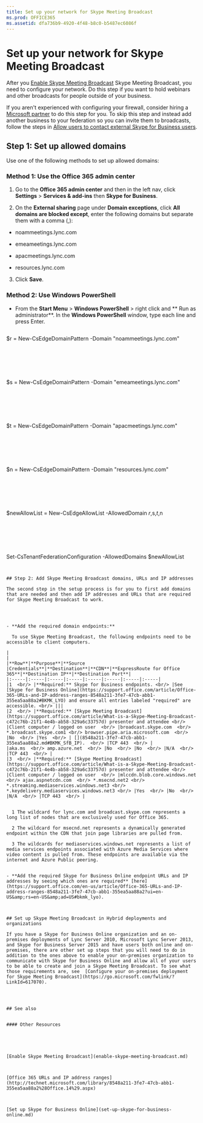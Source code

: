 ```yaml
---
title: Set up your network for Skype Meeting Broadcast
ms.prod: OFFICE365
ms.assetid: dfa736b9-4920-4f48-b8c0-b5487ec6086f
---
```



# Set up your network for Skype Meeting Broadcast

After you  [Enable Skype Meeting Broadcast](enable-skype-meeting-broadcast.md) Skype Meeting Broadcast, you need to configure your network. Do this step if you want to hold webinars and other broadcasts for people outside of your business.
  
    
    

If you aren't experienced with configuring your firewall, consider hiring a  [Microsoft partner](https://go.microsoft.com/fwlink/?linkid=391089) to do this step for you.
To skip this step and instead add another business to your federation so you can invite them to broadcasts, follow the steps in  [Allow users to contact external Skype for Business users](allow-users-to-contact-external-skype-for-business-users.md). 
  
    
    


## Step 1: Set up allowed domains

Use one of the following methods to set up allowed domains: 
  
    
    

### Method 1: Use the Office 365 admin center


1. Go to the **Office 365 admin center** and then in the left nav, click **Settings** > **Services &amp; add-ins** then **Skype for Business**.
    
  
2.  On the **External sharing** page under **Domain exceptions**, click **All domains are blocked except**, enter the following domains but separate them with a comma (,):
    
  - noammeetings.lync.com
    
  
  - emeameetings.lync.com
    
  
  - apacmeetings.lync.com
    
  
  - resources.lync.com
    
  
3. Click **Save**.
    
  

### Method 2: Use Windows PowerShell


- From the **Start Menu** > **Windows PowerShell** > right click and ** Run as administrator**. In the **Windows PowerShell** window, type each line and press Enter.
    
    
    


  ```
  
$r = New-CsEdgeDomainPattern -Domain "noammeetings.lync.com"
  ```


    
    


  ```
  $s = New-CsEdgeDomainPattern -Domain "emeameetings.lync.com"
  ```


    
    


  ```
  $t = New-CsEdgeDomainPattern -Domain "apacmeetings.lync.com"
  ```


    
    


  ```
  $n = New-CsEdgeDomainPattern -Domain "resources.lync.com"
  ```


    
    


  ```
  $newAllowList = New-CsEdgeAllowList -AllowedDomain $r,$s,$t,$n
  ```


    
    


  ```
  Set-CsTenantFederationConfiguration -AllowedDomains $newAllowList
  ```


## Step 2: Add Skype Meeting Broadcast domains, URLs and IP addresses

The second step in the setup process is for you to first add domains that are needed and then add IP addresses and URLs that are required for Skype Meeting Broadcast to work.
  
    
    

- **Add the required domain endpoints:**
    
    To use Skype Meeting Broadcast, the following endpoints need to be accessible to client computers.
    
|
|
|**Row**|**Purpose**|**Source |Credentials**|**Destination**|**CDN**|**ExpressRoute for Office 365**|**Destination IP**|**Destination Port**|
|:-----|:-----|:-----|:-----|:-----|:-----|:-----|:-----|
|1  <br/> |**Required:** Skype for Business endpoints. <br/> |See  [Skype for Business Online](https://support.office.com/article/Office-365-URLs-and-IP-address-ranges-8548a211-3fe7-47cb-abb1-355ea5aa88a2#BKMK_LYO) and ensure all entries labeled "required" are accessible. <br/> |||
|2  <br/> |**Required:** [Skype Meeting Broadcast](https://support.office.com/article/What-is-a-Skype-Meeting-Broadcast-c472c76b-21f1-4e4b-ab58-329a6c33757d) presenter and attendee <br/> |Client computer / logged on user  <br/> |broadcast.skype.com  <br/> *.broadcast.skype.com1 <br/> browser.pipe.aria.microsoft.com  <br/> |No  <br/> |Yes  <br/> | [](8548a211-3fe7-47cb-abb1-355ea5aa88a2.md#BKMK_SfB_IP).  <br/> |TCP 443  <br/> |
|aka.ms  <br/> amp.azure.net  <br/> |No  <br/> |No  <br/> |N/A  <br/> |TCP 443  <br/> |
|3  <br/> |**Required:** [Skype Meeting Broadcast](https://support.office.com/article/What-is-a-Skype-Meeting-Broadcast-c472c76b-21f1-4e4b-ab58-329a6c33757d) presenter and attendee <br/> |Client computer / logged on user  <br/> |mlccdn.blob.core.windows.net  <br/> ajax.aspnetcdn.com  <br/> *.msecnd.net2 <br/> *.streaming.mediaservices.windows.net3 <br/> *.keydelivery.mediaservices.windows.net3 <br/> |Yes  <br/> |No  <br/> |N/A  <br/> |TCP 443  <br/> |
   

    1 The wildcard for lync.com and broadcast.skype.com represents a long list of nodes that are exclusively used for Office 365.
    
    2 The wildcard for msecnd.net represents a dynamically generated endpoint within the CDN that join page libraries are pulled from.
    
    3 The wildcards for mediaservices.windows.net represents a list of media services endpoints associated with Azure Media Services where video content is pulled from. These endpoints are available via the internet and Azure Public peering.
    
  
- **Add the required Skype for Business Online endpoint URLs and IP addresses by seeing which ones are required** [here](https://support.office.com/en-us/article/Office-365-URLs-and-IP-address-ranges-8548a211-3fe7-47cb-abb1-355ea5aa88a2?ui=en-US&amp;rs=en-US&amp;ad=US#bkmk_lyo).
    
  

## Set up Skype Meeting Broadcast in Hybrid deployments and organizations

If you have a Skype for Business Online organization and an on-premises deployments of Lync Server 2010, Microsoft Lync Server 2013, and Skype for Business Server 2015 and have users both online and on-premises, there are other set up steps that you will need to do in addition to the ones above to enable your on-premises organization to communicate with Skype for Business Online and allow all of your users to be able to create and join a Skype Meeting Broadcast. To see what those requirements are, see  [Configure your on-premises deployment for Skype Meeting Broadcast](https://go.microsoft.com/fwlink/?LinkId=617070).
  
    
    

## See also


#### Other Resources


  
    
    
 [Enable Skype Meeting Broadcast](enable-skype-meeting-broadcast.md)
  
    
    
 [Office 365 URLs and IP address ranges](http://technet.microsoft.com/library/8548a211-3fe7-47cb-abb1-355ea5aa88a2%28Office.14%29.aspx)
  
    
    
 [Set up Skype for Business Online](set-up-skype-for-business-online.md)
